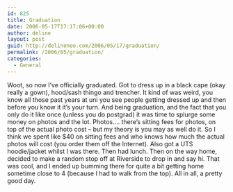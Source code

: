 ```yaml
---
id: 825
title: Graduation
date: 2006-05-17T17:17:06+00:00
author: deline
layout: post
guid: http://delineneo.com/2006/05/17/graduation/
permalink: /2006/05/graduation/
categories:
  - General
---
```

Woot, so now I&#8217;ve officially graduated. Got to dress up in a black cape (okay really a gown), hood/sash thingo and trencher. It kind of was weird, you know all those past years at uni you see people getting dressed up and then before you know it it&#8217;s your turn. And being graduation, and the fact that you only do it like once (unless you do postgrad) it was time to splurge some money on photos and the lot. Photos&#8230;. there&#8217;s sitting fees for photos, on top of the actual photo cost &#8211; but my theory is you may as well do it. So I think we spent like $40 on sitting fees and who knows how much the actual photos will cost (you order them off the Internet). Also got a UTS hoodie/jacket whilst I was there. Then had lunch. Then on the way home, decided to make a random stop off at Riverside to drop in and say hi. That was cool, and I ended up bumming there for quite a bit getting home sometime close to 4 (because I had to walk from the top). All in all, a pretty good day.
